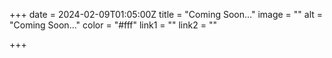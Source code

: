 +++ 
date = 2024-02-09T01:05:00Z 
title = "Coming Soon..." 
image = "" 
alt = "Coming Soon..." 
color = "#fff" 
link1 = "" 
link2 = ""

+++
